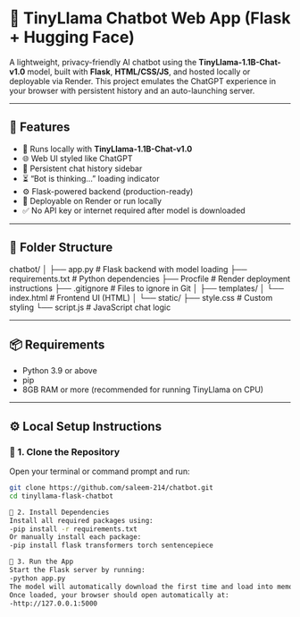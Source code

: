 # 🤖 TinyLlama Chatbot Web App (Flask + Hugging Face)

A lightweight, privacy-friendly AI chatbot using the **TinyLlama-1.1B-Chat-v1.0** model, built with **Flask**, **HTML/CSS/JS**, and hosted locally or deployable via Render. This project emulates the ChatGPT experience in your browser with persistent history and an auto-launching server.

---

## 📌 Features

- 🧠 Runs locally with **TinyLlama-1.1B-Chat-v1.0**
- 🌐 Web UI styled like ChatGPT
- 📜 Persistent chat history sidebar
- ⏳ “Bot is thinking…” loading indicator
- ⚙️ Flask-powered backend (production-ready)
- 🚀 Deployable on Render or run locally
- ✅ No API key or internet required after model is downloaded

---

## 📁 Folder Structure

chatbot/
│
├── app.py # Flask backend with model loading
├── requirements.txt # Python dependencies
├── Procfile # Render deployment instructions
├── .gitignore # Files to ignore in Git
│
├── templates/
│ └── index.html # Frontend UI (HTML)
│
└── static/
├── style.css # Custom styling
└── script.js # JavaScript chat logic

---

## 📦 Requirements

- Python 3.9 or above
- pip
- 8GB RAM or more (recommended for running TinyLlama on CPU)

---

## ⚙️ Local Setup Instructions

### 🔹 1. Clone the Repository

Open your terminal or command prompt and run:

```bash
git clone https://github.com/saleem-214/chatbot.git
cd tinyllama-flask-chatbot

🔹 2. Install Dependencies
Install all required packages using:
-pip install -r requirements.txt
Or manually install each package:
-pip install flask transformers torch sentencepiece

🔹 3. Run the App
Start the Flask server by running:
-python app.py
The model will automatically download the first time and load into memory.
Once loaded, your browser should open automatically at:
-http://127.0.0.1:5000
